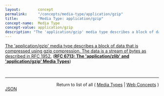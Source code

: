 ```yaml
---
layout:        concept
permalink:     "/concepts/media-type/application/gzip"
title:         "Media Type: application/gzip"
concept-name:  Media Type
concept-value: application/gzip
description: "The 'application/gzip' media type describes a block of data that is compressed using gzip compression. The data is a stream of bytes as described in RFC 1952."
---
```


[The 'application/gzip' media type describes a block of data that is compressed using gzip compression. The data is a stream of bytes as described in RFC 1952.](http://tools.ietf.org/html/rfc6713#section-3 "Read documentation for Media Type &#34;application/gzip&#34;") (**[RFC 6713: The 'application/zlib' and 'application/gzip' Media Types](/specs/IETF/RFC/6713 "This document defines the 'application/gzip' and 'application/zlib' media types for compressed data using the gzip and zlib compression formats.")**)

<br/>
<hr/>

<p style="float : left"><a href="./application/gzip.json" title="JSON representing this particular Web Concept value">JSON</a></p>
<p style="text-align: right">Return to list of all ( <a href="../media-type/">Media Types</a> | <a href="../">Web Concepts</a> )</p>
